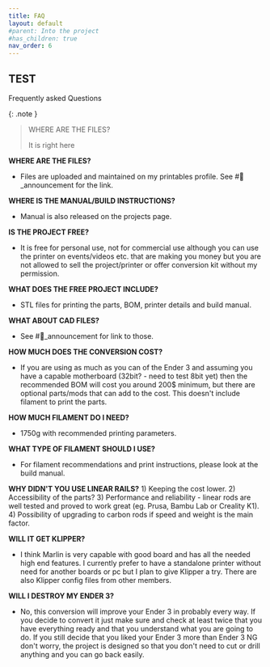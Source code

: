 ```yaml
---
title: FAQ
layout: default
#parent: Into the project
#has_children: true
nav_order: 6
---
```

## TEST
Frequently asked Questions

{: .note }
> WHERE ARE THE FILES?
>
> It is right here

**WHERE ARE THE FILES?**
- Files are uploaded and maintained on my printables profile. See #📢_announcement for the link.

**WHERE IS THE MANUAL/BUILD INSTRUCTIONS?**
- Manual is also released on the projects page.

**IS THE PROJECT FREE?**
- It is free for personal use, not for commercial use although you can use the printer on events/videos etc. that are making you money but you are not allowed to sell the project/printer or offer conversion kit without my permission.

**WHAT DOES THE FREE PROJECT INCLUDE?**
- STL files for printing the parts, BOM, printer details and build manual.

**WHAT ABOUT CAD FILES?**
- See #📢_announcement for link to those.

**HOW MUCH DOES THE CONVERSION COST?**
- If you are using as much as you can of the Ender 3 and assuming you have a capable motherboard (32bit? - need to test 8bit yet) then the recommended BOM will cost you around 200$ minimum, but there are optional parts/mods that can add to the cost. This doesn't include filament to print the parts.

**HOW MUCH FILAMENT DO I NEED?**
- 1750g with recommended printing parameters.

**WHAT TYPE OF FILAMENT SHOULD I USE?**
- For filament recommendations and print instructions, please look at the build manual.

**WHY DIDN'T YOU USE LINEAR RAILS?**
     1) Keeping the cost lower.
     2) Accessibility of the parts?
     3) Performance and reliability - linear rods are well tested and proved to work great (eg. Prusa, Bambu Lab or Creality K1).
     4) Possibility of upgrading to carbon rods if speed and weight is the main factor.

**WILL IT GET KLIPPER?**
- I think Marlin is very capable with good board and has all the needed high end features. I currently prefer to have a standalone printer without need for another boards or pc but I plan to give Klipper a try. There are also Klipper config files from other members.

**WILL I DESTROY MY ENDER 3?**
- No, this conversion will improve your Ender 3 in probably every way. If you decide to convert it just make sure and check at least twice that you have everything ready and that you understand what you are going to do. If you still decide that you liked your Ender 3 more than Ender 3 NG don't worry, the project is designed so that you don't need to cut or drill anything and you can go back easily.
